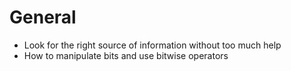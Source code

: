 # General
- Look for the right source of information without too much help
- How to manipulate bits and use bitwise operators
